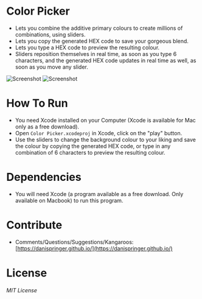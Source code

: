 # Color Picker
- Lets you combine the additive primary colours to create millions of combinations, using sliders.
- Lets you copy the generated HEX code to save your gorgeous blend.
- Lets you type a HEX code to preview the resulting colour.
- Sliders reposition themselves in real time, as soon as you type 6 characters, and the generated HEX code updates in real time as well, as soon as you move any slider.

![Screenshot](https://raw.githubusercontent.com/DaniSpringer/color-picker/master/i/a.gif) ![Screenshot](https://raw.githubusercontent.com/DaniSpringer/color-picker/master/i/b.gif)

# How To Run
- You need Xcode installed on your Computer (Xcode is available for Mac only as a free download).
- Open `Color Picker.xcodeproj` in Xcode, click on the "play" button.
- Use the sliders to change the background colour to your liking and save the colour by copying the generated HEX code, or type in any combination of 6 characters to preview the resulting colour.

# Dependencies
- You will need Xcode (a program available as a free download. Only available on Macbook) to run this program.

# Contribute
- Comments/Questions/Suggestions/Kangaroos: [https://danispringer.github.io/](https://danispringer.github.io/)

# License
###### MIT License